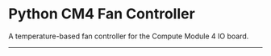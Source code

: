# Python CM4 Fan Controller
A temperature-based fan controller for the Compute Module 4 IO board.

---
